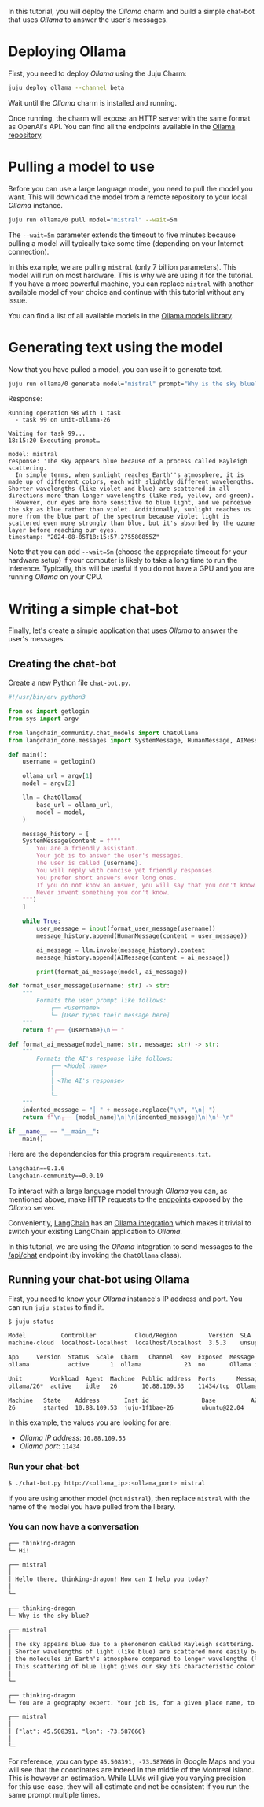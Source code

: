 In this tutorial, you will deploy the *Ollama* charm and build a simple chat-bot that uses *Ollama* to answer the user's messages.

# Deploying Ollama
First, you need to deploy *Ollama* using the Juju Charm:
```bash
juju deploy ollama --channel beta
```

Wait until the *Ollama* charm is installed and running.

Once running, the charm will expose an HTTP server with the same format as OpenAI's API. You can find all the endpoints available in the [Ollama repository](https://github.com/ollama/ollama/blob/main/docs/api.md).

# Pulling a model to use
Before you can use a large language model, you need to pull the model you want. This will download the model from a remote repository to your local *Ollama* instance.
```bash
juju run ollama/0 pull model="mistral" --wait=5m
```

The `--wait=5m` parameter extends the timeout to five minutes because pulling a model will typically take some time (depending on your Internet connection).

In this example, we are pulling `mistral` (only 7 billion parameters). This model will run on most hardware. This is why we are using it for the tutorial. If you have a more powerful machine, you can replace `mistral` with another available model of your choice and continue with this tutorial without any issue.

You can find a list of all available models in the [Ollama models library](https://ollama.com/library).

# Generating text using the model
Now that you have pulled a model, you can use it to generate text.
```bash
juju run ollama/0 generate model="mistral" prompt="Why is the sky blue?"
```

Response:
```
Running operation 98 with 1 task
  - task 99 on unit-ollama-26

Waiting for task 99...
18:15:20 Executing prompt…

model: mistral
response: 'The sky appears blue because of a process called Rayleigh scattering.
  In simple terms, when sunlight reaches Earth''s atmosphere, it is made up of different colors, each with slightly different wavelengths. Shorter wavelengths (like violet and blue) are scattered in all directions more than longer wavelengths (like red, yellow, and green).
  However, our eyes are more sensitive to blue light, and we perceive the sky as blue rather than violet. Additionally, sunlight reaches us more from the blue part of the spectrum because violet light is scattered even more strongly than blue, but it's absorbed by the ozone layer before reaching our eyes.'
timestamp: "2024-08-05T18:15:57.275580855Z"
```

Note that you can add `--wait=5m` (choose the appropriate timeout for your hardware setup) if your computer is likely to take a long time to run the inference. Typically, this will be useful if you do not have a GPU and you are running *Ollama* on your CPU.

# Writing a simple chat-bot
Finally, let's create a simple application that uses *Ollama* to answer the user's messages.

## Creating the chat-bot

Create a new Python file `chat-bot.py`.
```python
#!/usr/bin/env python3

from os import getlogin
from sys import argv

from langchain_community.chat_models import ChatOllama
from langchain_core.messages import SystemMessage, HumanMessage, AIMessage

def main():
	username = getlogin()

	ollama_url = argv[1]
	model = argv[2]

	llm = ChatOllama(
		base_url = ollama_url,
		model = model,
	)

	message_history = [
	SystemMessage(content = f"""
		You are a friendly assistant.
		Your job is to answer the user's messages.
		The user is called {username}.
		You will reply with concise yet friendly responses.
		You prefer short answers over long ones.
		If you do not know an answer, you will say that you don't know.
		Never invent something you don't know.
	""")
	]

	while True:
		user_message = input(format_user_message(username))
		message_history.append(HumanMessage(content = user_message))

		ai_message = llm.invoke(message_history).content
		message_history.append(AIMessage(content = ai_message))

		print(format_ai_message(model, ai_message))

def format_user_message(username: str) -> str:
	"""
		Formats the user prompt like follows:
			┌── <Username>
			└─ [User types their message here]
	"""
	return f"┌── {username}\n└─ "

def format_ai_message(model_name: str, message: str) -> str:
	"""
		Formats the AI's response like follows:
			┌── <Model name>
			│
			│ <The AI's response>
			│
			└─
	"""
	indented_message = "│ " + message.replace("\n", "\n│ ")
	return f"\n┌── {model_name}\n│\n{indented_message}\n│\n└─\n"

if __name__ == "__main__":
	main()
```

Here are the dependencies for this program `requirements.txt`.
```txt
langchain==0.1.6
langchain-community==0.0.19
```

To interact with a large language model through *Ollama* you can, as mentioned above, make HTTP requests to the [endpoints](https://github.com/ollama/ollama/blob/main/docs/api.md) exposed by the *Ollama* server.

Conveniently, [LangChain](https://langchain.com/) has an [Ollama integration](https://python.langchain.com/v0.2/docs/integrations/providers/ollama/) which makes it trivial to switch your existing LangChain application to *Ollama*.

In this tutorial, we are using the *Ollama* integration to send messages to the [/api/chat](https://github.com/ollama/ollama/blob/main/docs/api.md#generate-a-chat-completion) endpoint (by invoking the `ChatOllama` class).

## Running your chat-bot using Ollama

First, you need to know your *Ollama* instance's IP address and port. You can run `juju status` to find it.

```bash
$ juju status

Model          Controller           Cloud/Region         Version  SLA          Timestamp
machine-cloud  localhost-localhost  localhost/localhost  3.5.3    unsupported  21:19:54Z

App     Version  Status  Scale  Charm   Channel  Rev  Exposed  Message
ollama           active      1  ollama            23  no       Ollama is running

Unit        Workload  Agent  Machine  Public address  Ports      Message
ollama/26*  active    idle   26       10.88.109.53    11434/tcp  Ollama is running

Machine   State    Address       Inst id               Base          AZ  Message
26        started  10.88.109.53  juju-1f1bae-26        ubuntu@22.04      Running
```

In this example, the values you are looking for are:
- *Ollama IP address*: `10.88.109.53`
- *Ollama port*: `11434`

### Run your chat-bot
```bash
$ ./chat-bot.py http://<ollama_ip>:<ollama_port> mistral
```
If you are using another model (not `mistral`), then replace `mistral` with the name of the model you have pulled from the library.

### You can now have a conversation
```txt
┌── thinking-dragon
└─ Hi!

┌── mistral
│
│ Hello there, thinking-dragon! How can I help you today?
│
└─

┌── thinking-dragon
└─ Why is the sky blue?

┌── mistral
│
│ The sky appears blue due to a phenomenon called Rayleigh scattering.
│ Shorter wavelengths of light (like blue) are scattered more easily by
│ the molecules in Earth's atmosphere compared to longer wavelengths (like red).
│ This scattering of blue light gives our sky its characteristic color.
│
└─

┌── thinking-dragon
└─ You are a geography expert. Your job is, for a given place name, to give the WGS84 coordinates of that place. Your response will be in json format. Your json response will contain two keys: 'lat' for the latitude and 'lon' for the longitude. You will reply with the json response only and nothing else. You will not add any personal remark. Give the coordinates for 'Montreal'.

┌── mistral
│
│ {"lat": 45.508391, "lon": -73.587666}
│
└─
```

For reference, you can type `45.508391, -73.587666` in Google Maps and you will see that the coordinates are indeed in the middle of the Montreal island. This is however an estimation. While LLMs will give you varying precision for this use-case, they will all estimate and not be consistent if you run the same prompt multiple times.
